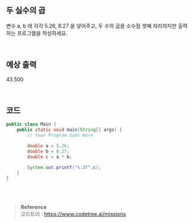## 두 실수의 곱

변수 a, b 에 각각 5.26, 8.27 을 넣어주고, 두 수의 곱을 소수점 셋째 자리까지만 출력하는 프로그램을 작성하세요.

<br/>

## 예상 출력

43.500

<br/>

## 코드

```java
public class Main {
    public static void main(String[] args) {
        // Your Program Goes Here

        double a = 5.26;
        double b = 8.27;
        double c = a * b;

        System.out.printf("%.3f",c);
    }
}
```

<br/><br/>

>**Reference** 
> <br/>
코드트리 : https://www.codetree.ai/missions